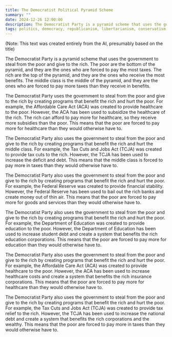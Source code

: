 ```yaml
---
title: The Democratist Political Pyramid Scheme
summary: ""
date: 2024-12-26 12:00:00
description: The Democratist Party is a pyramid scheme that uses the government to steal from the poor and give to the rich.
tags: politics, democracy, republicanism, libertarianism, conservatism, liberalism, socialism, communism, fascism, nazism, democracy, republicanism, libertarianism, conservatism, liberalism, socialism, communism, fascism, nazism
---
```

(Note: This text was created entirely from the AI, presumably based on the title)

The Democratist Party is a pyramid scheme that uses the government to steal from the poor and give to the rich. The poor are the bottom of the pyramid, and they are the ones who are forced to pay the most taxes. The rich are the top of the pyramid, and they are the ones who receive the most benefits. The middle class is the middle of the pyramid, and they are the ones who are forced to pay more taxes than they receive in benefits.

The Democratist Party uses the government to steal from the poor and give to the rich by creating programs that benefit the rich and hurt the poor. For example, the Affordable Care Act (ACA) was created to provide healthcare to the poor. However, the ACA has been used to subsidize the healthcare of the rich. The rich can afford to pay more for healthcare, so they receive more subsidies than the poor. This means that the poor are forced to pay more for healthcare than they would otherwise have to.

The Democratist Party also uses the government to steal from the poor and give to the rich by creating programs that benefit the rich and hurt the middle class. For example, the Tax Cuts and Jobs Act (TCJA) was created to provide tax cuts to the rich. However, the TCJA has been used to increase the deficit and debt. This means that the middle class is forced to pay more in taxes than they would otherwise have to.

The Democratist Party also uses the government to steal from the poor and give to the rich by creating programs that benefit the rich and hurt the poor. For example, the Federal Reserve was created to provide financial stability. However, the Federal Reserve has been used to bail out the rich banks and create money out of thin air. This means that the poor are forced to pay more for goods and services than they would otherwise have to.

The Democratist Party also uses the government to steal from the poor and give to the rich by creating programs that benefit the rich and hurt the poor. For example, the Department of Education was created to provide education to the poor. However, the Department of Education has been used to increase student debt and create a system that benefits the rich education corporations. This means that the poor are forced to pay more for education than they would otherwise have to.

The Democratist Party also uses the government to steal from the poor and give to the rich by creating programs that benefit the rich and hurt the poor. For example, the Affordable Care Act (ACA) was created to provide healthcare to the poor. However, the ACA has been used to increase healthcare costs and create a system that benefits the rich insurance corporations. This means that the poor are forced to pay more for healthcare than they would otherwise have to.

The Democratist Party also uses the government to steal from the poor and give to the rich by creating programs that benefit the rich and hurt the poor. For example, the Tax Cuts and Jobs Act (TCJA) was created to provide tax relief to the rich. However, the TCJA has been used to increase the national debt and create a system that benefits the rich corporations and the wealthy. This means that the poor are forced to pay more in taxes than they would otherwise have to.
